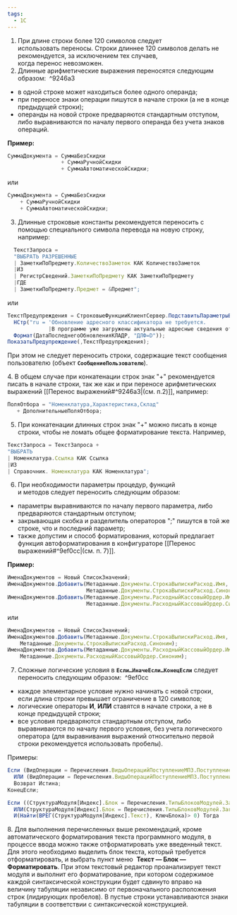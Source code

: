 ```yaml
---
tags:
  - 1С
---
```

1. При длине строки более 120 символов следует использовать переносы. Строки длиннее 120 символов делать не рекомендуется, за исключением тех случаев, когда перенос невозможен.
2. Длинные арифметические выражения переносятся следующим образом:  ^9246a3
- в одной строке может находиться более одного операнда; 
- при переносе знаки операции пишутся в начале строки (а не в конце предыдущей строки); 
- операнды на новой строке предваряются стандартным отступом, либо выравниваются по началу первого операнда без учета знаков операций.

**Пример:**

```js
СуммаДокумента = СуммаБезСкидки
                 + СуммаРучнойСкидки
                 + СуммаАвтоматическойСкидки;
```

или

```js
СуммаДокумента = СуммаБезСкидки
    + СуммаРучнойСкидки
    + СуммаАвтоматическойСкидки;
```

3. Длинные строковые константы рекомендуется переносить с помощью специального символа перевода на новую строку, например:

```js
  ТекстЗапроса =
  "ВЫБРАТЬ РАЗРЕШЕННЫЕ
  | ЗаметкиПоПредмету.КоличествоЗаметок КАК КоличествоЗаметок
  |ИЗ
  | РегистрСведений.ЗаметкиПоПредмету КАК ЗаметкиПоПредмету
  |ГДЕ
  | ЗаметкиПоПредмету.Предмет = &Предмет";
```

или

```js
ТекстПредупреждения = СтроковыеФункцииКлиентСервер.ПодставитьПараметрыВСтроку(
  НСтр("ru = 'Обновление адресного классификатора не требуется.
             |В программе уже загружены актуальные адресные сведения от %1.'"),
  Формат(ДатаПоследнегоОбновленияКЛАДР, "ДЛФ=D"));
ПоказатьПредупреждение(,ТекстПредупреждения);
```

При этом не следует переносить строки, содержащие текст сообщения пользователю (объект **`СообщениеПользователю`**).

4. В общем случае при конкатенации строк знак "+" рекомендуется писать в начале строки, так же как и при переносе арифметических выражений [[Перенос выражений#^9246a3|(см. п.2)]], например:

```js
ПоляОтбора = "Номенклатура,Характеристика,Склад"
   + ДополнительныеПоляОтбора;
```

5. При конкатенации длинных строк знак "+" можно писать в конце строки, чтобы не ломать общее форматирование текста. Например,

```js
ТекстЗапроса = ТекстЗапроса +
"ВЫБРАТЬ
| Номенклатура.Ссылка КАК Ссылка
|ИЗ
| Справочник. Номенклатура КАК Номенклатура";
```

6. При необходимости параметры процедур, функций и методов следует переносить следующим образом: 

- параметры выравниваются по началу первого параметра, либо предваряются стандартным отступом; 
- закрывающая скобка и разделитель операторов ";" пишутся в той же строке, что и последний параметр;
- также допустим и способ форматирования, который предлагает функция автоформатирования в конфигураторе [[Перенос выражений#^9ef0cc|(см. п. 7)]].

**Пример:**

```js
ИменаДокументов = Новый СписокЗначений;
ИменаДокументов.Добавить(Метаданные.Документы.СтрокаВыпискиРасход.Имя, 
                         Метаданные.Документы.СтрокаВыпискиРасход.Синоним);
ИменаДокументов.Добавить(Метаданные.Документы.РасходныйКассовыйОрдер.Имя, 
                         Метаданные.Документы.РасходныйКассовыйОрдер.Синоним);
```

или

```js
ИменаДокументов = Новый СписокЗначений;
ИменаДокументов.Добавить(Метаданные.Документы.СтрокаВыпискиРасход.Имя, 
    Метаданные.Документы.СтрокаВыпискиРасход.Синоним);
ИменаДокументов.Добавить(Метаданные.Документы.РасходныйКассовыйОрдер.Имя, 
    Метаданные.Документы.РасходныйКассовыйОрдер.Синоним);
```

7. Сложные логические условия в **`Если…ИначеЕсли…КонецЕсли`** следует переносить следующим образом:  ^9ef0cc

- каждое элементарное условие нужно начинать с новой строки, если длина строки превышает ограничение в 120 символов; 
- логические операторы **И**, **ИЛИ** ставятся в начале строки, а не в конце предыдущей строки; 
- все условия предваряются стандартным отступом, либо выравниваются по началу первого условия, без учета логического оператора (для выравнивания выражений относительно первой строки рекомендуется использовать пробелы).

Примеры:

```js
Если (ВидОперации = Перечисления.ВидыОперацийПоступлениеМПЗ.ПоступлениеРозница)
  ИЛИ (ВидОперации = Перечисления.ВидыОперацийПоступлениеМПЗ.ПоступлениеРозницаКомиссия) Тогда
  Возврат Истина;
КонецЕсли;

Если ((СтруктураМодуля[Индекс].Блок = Перечисления.ТипыБлоковМодулей.ЗаголовокПроцедуры)
  ИЛИ(СтруктураМодуля[Индекс].Блок = Перечисления.ТипыБлоковМодулей.ЗаголовокФункции))
  И(Найти(ВРЕГ(СтруктураМодуля[Индекс].Текст), КлючБлока)> 0) Тогда
```

8. Для выполнения перечисленных выше рекомендаций, кроме автоматического форматирования текста программного модуля, в процессе ввода можно также отформатировать уже введенный текст. Для этого необходимо выделить блок текста, который требуется отформатировать, и выбрать пункт меню 
**Текст — Блок — Форматировать**. При этом текстовый редактор проанализирует текст модуля и выполнит его форматирование, при котором содержимое каждой синтаксической конструкции будет сдвинуто вправо на величину табуляции независимо от первоначального расположения строк (лидирующих пробелов). В пустые строки устанавливаются знаки табуляции в соответствии с синтаксической конструкцией.
